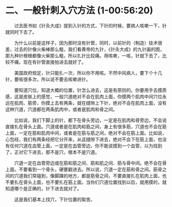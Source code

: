 # 二、一般针刺入穴方法 (1-00:56:20)

<p style="text-indent: 2em;">过去医书如《针灸大成》提到入针的方式，下针的时候，要病人咳嗽一下，针就同时下去了。</p>

<p style="text-indent: 2em;">为什么以前是这样子，因为那时没有针管，同时，以前针的（制造）技术很差，过去的针像火柴棒那么粗，我们看黄帝的九针，《针灸大成》的九针画的图，那九种针根根都像火柴那么粗，所以扎针比较痛。用咳嗽，一咳，针就下去了，比较不痛。现在有针管直接拍进去就好了。</p>

<p style="text-indent: 2em;">美国政府规定，针只能扎一次，所以你不用咳。不然中风病人，要下个十几针，要咳很多次，所以说不要去咳嗽进针。</p>

<p style="text-indent: 2em;">要知道穴位，知道大概的位置，针怎么进去，这是有原则的。你要用手去摸质感，这是皮肤上的感觉，一般穴道绝对不会在肌肉上面，你摸两个肌肉中间穴位永远在肌肉、筋旁，你摸上去有两条，就在缝隙上下针，绝对不会在肌肉上面，没有这种穴道，穴道都在两条肌肉中，或者是肌肉和骨之间。</p>

<p style="text-indent: 2em;">比如说，我们下脚上的针，都下在骨头旁边，一定是在肌肉和骨旁边，不会说直接扎在骨头上面。穴道或者是在肌肉和筋之间，身上有很多筋，穴道也不会在筋上面，一定在筋和肌肉中间，或者是在筋与筋之间，绝对不会在筋上面。比如说，心包经，我们有两条经把它分开来，从这缝隙下进去，绝对不会下在筋上面，也没有任何穴道在血管上面，一定是在血管旁边，你不能说摸到一个血管，以为找到了，正对它下进去，那不是穴，根本不是穴道。</p>

<p style="text-indent: 2em;">穴道一定在血管旁边或在筋和筋之间、筋和肌之间、筋与骨中间。绝不会在骨上面。不要看到一个骨头，硬要戳进去。所以说，穴道一定在筋和骨之间。筋骨之间的穴道我们常碰到，像脚踝的地方，都是筋骨之间，不要直接扎在肌肉上面，也不要扎在骨头上面，也不要扎在筋上面。当你们穴道位置找到以后，就用摸的，就知道哪个是正确的，针下进去就对了。</p>

<p style="text-indent: 2em;">这是我们基本上找穴，下针位置的取舍。</p> 